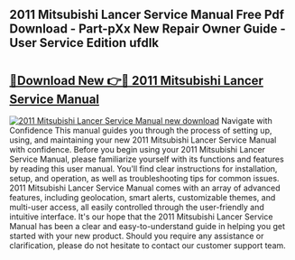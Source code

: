 ## 2011 Mitsubishi Lancer Service Manual Free Pdf Download - Part-pXx New Repair Owner Guide - User Service Edition ufdIk

# <h2><a href="http://bc15243.oget.top/?id=2011+Mitsubishi+Lancer+Service+Manual">🔗Download New 👉🔴 2011 Mitsubishi Lancer Service Manual</a></h2>

[![2011 Mitsubishi Lancer Service Manual new download](https://i.imgur.com/5g1atiW.png)](http://bc15243.oget.top/?id=2011+Mitsubishi+Lancer+Service+Manual)
Navigate with Confidence This manual guides you through the process of setting up, using, and maintaining your new 2011 Mitsubishi Lancer Service Manual with confidence. Before you begin using your 2011 Mitsubishi Lancer Service Manual, please familiarize yourself with its functions and features by reading this user manual. You'll find clear instructions for installation, setup, and operation, as well as troubleshooting tips for common issues. 2011 Mitsubishi Lancer Service Manual comes with an array of advanced features, including geolocation, smart alerts, customizable themes, and multi-user access, all easily controlled through the user-friendly and intuitive interface. It's our hope that the 2011 Mitsubishi Lancer Service Manual has been a clear and easy-to-understand guide in helping you get started with your new product. Should you require any assistance or clarification, please do not hesitate to contact our customer support team.
